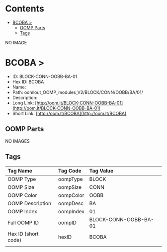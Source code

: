 



Contents
========

* [BCOBA > ](#bcoba--)
	* [OOMP Parts](#oomp-parts)
	* [Tags](#tags)
  
NO IMAGE  
# BCOBA > 

- ID: BLOCK-CONN-OOBB-BA-01
- Hex ID: BCOBA
- Name: 
- Path: oomlout_OOMP_modules_V2/BLOCK/CONN/OOBB/BA/01/
- Description: 
- Long Link: [http://oom.lt/BLOCK-CONN-OOBB-BA-01](http://oom.lt/BLOCK-CONN-OOBB-BA-01)
- Short Link: [http://oom.lt/BCOBA](http://oom.lt/BCOBA)

## OOMP Parts
  
NO IMAGES  
## Tags
  

|Tag Name|Tag Code|Tag Value|
| :--- | :--- | :--- |
|OOMP Type|oompType|BLOCK|
|OOMP Size|oompSize|CONN|
|OOMP Color|oompColor|OOBB|
|OOMP Description|oompDesc|BA|
|OOMP Index|oompIndex|01|
|Full OOMP ID|oompID|BLOCK-CONN-OOBB-BA-01|
|Hex ID (short code)|hexID|BCOBA|
||||
